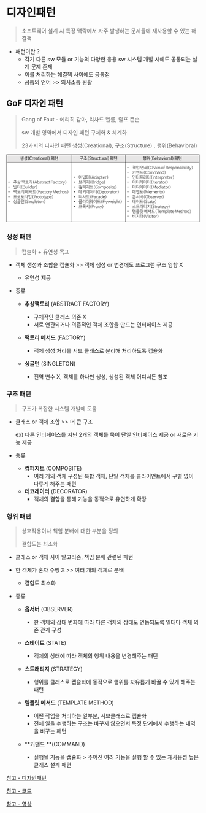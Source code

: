# 디자인패턴

> 소프트웨어 설계 시 특정 맥락에서 자주 발생하는 문제들에 재사용할 수 있는 해결책



- 패턴이란 ? 
  - 각기 다른 sw 모듈 or 기능의 다양한 응용 sw 시스템 개발 시에도 공통되는 설계 문제 존재 
  - 이를 처리하는 해결책 사이에도 공통점
  - 공통의 언어 >> 의사소통 원활



## GoF 디자인 패턴

> Gang of Faut - 에리히 감마, 리차드 헬름, 랄프 존슨
>
> sw  개발 영역에서 디자인 패턴 구체화 & 체계화
>
> 23가지의 디자인 패턴 생성(Creational), 구조(Structure) , 행위(Behavioral)



![](WEEK06.assets/types-of-designpattern.png)





### 생성 패턴

> 캡슐화 + 유연성 목표

- 객체 생성과 조합을 캡슐화 >> 객체 생성 or 변경에도 프로그램 구조 영향 X 
  - 유연성 제공

- 종류

  - **추상팩토리** (ABSTRACT FACTORY)

    - 구체적인 클래스 의존 X
    - 서로 연관되거나 의존적인 객체 조합을 만드는 인터페이스 제공

  - **팩토리 메서드** (FACTORY)

    - 객체 생성 처리를 서브 클래스로 분리해 처리하도록 캡슐화

  - **싱글턴** (SINGLETON)

    - 전역 변수 X, 객체를 하나만 생성, 생성된 객체 어디서든 참조

    





### 구조 패턴

> 구조가 복잡한 시스템 개발에 도움

- 클래스 or 객체 조합  >>  더 큰 구조

  ex) 다른 인터페이스를 지닌 2개의 객체를 묶어 단일 인터페이스 제공 or 새로운 기능 제공

- 종류
  - **컴퍼지트** (COMPOSITE)
    - 여러 개의 객체  구성된 복합 객체, 단일 객체를 클라이언트에서 구별 없이 다루게 해주는 패턴
  - **데코레이터** (DECORATOR)
    - 객체의 결합을 통해 기능을 동적으로 유연하게 확장









### 행위 패턴

> 상호작용이나 책임 분배에 대한 부분을 정의 
>
> 결합도는 최소화

- 클래스 or 객체  사이 알고리즘, 책임 분배 관련된 패턴

- 한 객체가 혼자 수행 X >> 여러 개의 객체로 분배

  - 결합도 최소화  

- 종류

  - **옵서버** (OBSERVER)

    - 한 객체의 상태  변화에 따라 다른 객체의 상태도 연동되도록 일대다 객체 의존 관계 구성

  - **스테이트** (STATE)

    - 객체의 상태에 따라 객체의 행위 내용을 변경해주는 패턴

  - **스트래티지** (STRATEGY)

    - 행위를 클래스로 캡슐화에 동적으로 행위를 자유롭게 바꿀 수 있게 해주는 패턴

  - **템플릿 메서드** (TEMPLATE METHOD)

    - 어떤 작업을 처리하는 일부분, 서브클래스로 캡슐화
    - 전체 일을 수행하는 구조는 바꾸지 않으면서 특정 단계에서 수행하는 내역을 바꾸는 패턴

  - **커맨드 **(COMMAND)

    - 실행될 기능을 캡슐화 > 주어진 여러 기능을 실행 할 수 있는 재사용성 높은 클래스 설계 패턴

    





[참고 - 디자인패턴](https://gmlwjd9405.github.io/2018/07/06/design-pattern.html)

[참고 - 코드](https://velog.io/@bosl95/%EA%B0%9D%EC%B2%B4%EC%A7%80%ED%96%A5-%EB%94%94%EC%9E%90%EC%9D%B8-%ED%8C%A8%ED%84%B4)

[참고 - 영상](https://youtu.be/lJES5TQTTWE)